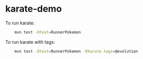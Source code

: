 # karate-demo

To run karate:
```bash
    mvn test -Dtest=RunnerPokemon
```

To run karate with tags:
```bash
    mvn test -Dtest=RunnerPokemon -Dkarate.tags=@evolution
```